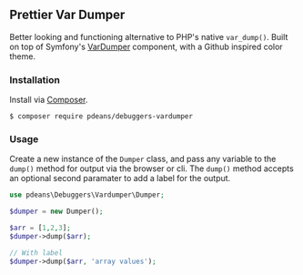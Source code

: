 ## Prettier Var Dumper

Better looking and functioning alternative to PHP's native `var_dump()`. Built on top of Symfony's [VarDumper](https://symfony.com/doc/current/components/var_dumper.html) component, with a Github inspired color theme.

### Installation

Install via [Composer](https://getcomposer.org/).

```
$ composer require pdeans/debuggers-vardumper
```

### Usage

Create a new instance of the `Dumper` class, and pass any variable to the `dump()` method for output via the browser or cli. The `dump()` method accepts an optional second paramater to add a label for the output.

```php
use pdeans\Debuggers\Vardumper\Dumper;

$dumper = new Dumper();

$arr = [1,2,3];
$dumper->dump($arr);

// With label
$dumper->dump($arr, 'array values');
```


